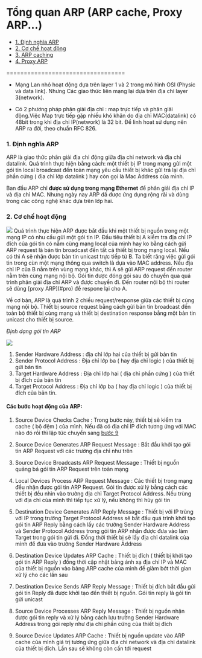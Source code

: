 # Tổng quan ARP (ARP cache, Proxy ARP...)
- [1. Định nghĩa ARP](#arpdefinition)
- [2. Cơ chế hoạt động](#protocol)
- [3. ARP caching](#cache)
- [4. Proxy ARP](#proxy)

==================================

-  Mạng Lan nhỏ hoạt động dựa trên layer 1 và 2 trong mô hình OSI (Physic và data link). Nhưng Các giao thức liên mạng lại dựa trên địa chỉ layer 3(network).
 
- Có 2 phương pháp phân giải địa chỉ : map trực tiếp và phân giải động.Việc Map trực tiếp gặp nhiều khó khăn do địa chỉ MAC(datalink) có 48bit trong khi địa chỉ IP(network) là 32 bit. Để linh hoat sử dụng nên ARP ra đời, theo chuẩn RFC 826. 
 
<a name="arpdefinition"></a>

### 1. Định nghĩa ARP
 ARP là giao thức phân giải địa chỉ
động giữa địa chỉ network và địa chỉ datalink. Quá trình thực hiện bằng cách: một thiết bị IP trong mạng gửi một gói tin local broadcast đến toàn mạng yêu cầu thiết bị khác gửi trả lại địa chỉ phần cứng ( địa chỉ lớp datalink ) hay còn gọi là Mac Address của mình.

 Ban đầu ARP chỉ **được sử dụng trong mạng Ethernet** để phân giải địa chỉ IP và địa chỉ MAC. Nhưng ngày nay ARP đã được ứng dụng rộng rãi và dùng trong các công nghệ khác dựa trên lớp hai.

<a name="protocol"></a>
### 2. Cơ chế hoạt động

<img src="https://i.imgur.com/QVbDoVR.png">
Quá trình thực hiện ARP được bắt đầu khi một thiết bị nguồn trong một mạng IP có nhu cầu gửi một gói tin IP.
Đầu tiêu thiết bị A kiểm tra địa chỉ IP đích của gói tin có nằm cùng mạng local của mình hay ko bằng cách gửi ARP request là bản tin broadcast đến tất cả thiết bị trong mạng local. Nếu có thì A sẽ nhận được bản tin unicast trực tiếp từ B. Ta biết răng việc gửi gói tin trong cùn một mạng thông qua switch là dựa vào MAC address. Nếu địa chỉ IP của B nằm trên vùng mạng khác, thì A sẽ gửi  ARP request đến router nằm trên cùng mạng nội bộ. Gói tin được đóng gói sau đó chuyển qua quá trình phân giải địa chỉ ARP và được chuyển đi. Đến router nội bộ thì router sẽ dùng [proxy ARP](#pro) để respone lại cho A.

Về cơ bản, ARP là quá trình 2 chiều request/response giữa các thiết bị cùng mạng nội bộ. Thiết bị source request bằng cách gửi bản tin broadcast đến toàn bộ thiết bị cùng mạng và thiết bị destination response bằng một bản tin unicast cho thiết bị source.

*Định dạng gói tin ARP*

<img src="https://i.imgur.com/dDyXsoW.png">

1. Sender Hardware Address : địa chỉ lớp hai của thiết bị gửi bản tin 
2. Sender Protocol Address : Địa chỉ lớp ba ( hay địa chỉ logic ) của thiết bị gửi bản tin 
3. Target Hardware Address : Địa chỉ lớp hai ( địa chỉ phần cứng ) của thiết bị đích của bản tin 
4. Target Protocol Address : Địa chỉ lớp ba ( hay địa chỉ logic ) của thiết bị đích của bản tin.

#### Các bước hoạt động của ARP:

1. Source Device Checks Cache : Trong bước này, thiết bị sẽ kiểm tra cache ( bộ đệm ) của mình. Nếu đã có địa chỉ IP đích tương ứng với MAC nào đó rồi thì lập tức chuyển sang [bước 9](#9)

2. Source Device Generates ARP Request Message : Bắt đầu khởi tạo gói tin ARP Request với các trường địa chỉ như trên

3. Source Device Broadcasts ARP Request Message : Thiết bị nguồn quảng bá gói tin ARP Request trên toàn mạng

4. Local Devices Process ARP Request Message : Các thiết bị trong mạng đều nhận được gói tin ARP Request. Gói tin được xử lý bằng cách các thiết bị đều nhìn vào trường địa chỉ Target Protocol Address. Nếu trùng với địa chỉ của mình thì tiếp tục xử lý, nếu không thì hủy gói tin

5. Destination Device Generates ARP Reply Message : Thiết bị với IP trùng với IP trong trường Target Protocol Address sẽ bắt đầu quá trình khởi tạo gói tin ARP Reply bằng cách lấy các trường Sender Hardware Address và Sender Protocol Address trong gói tin ARP nhận được đưa vào làm Target trong gói tin gửi đi. Đồng thời thiết bị sẽ lấy địa chỉ datalink của mình để đưa vào trường Sender Hardware Address

6. Destination Device Updates ARP Cache : Thiết bị đích ( thiết bị khởi tạo gói tin ARP Reply ) đồng thời cập nhật bảng ánh xạ địa chỉ IP và MAC của thiết bị nguồn vào bảng ARP cache của mình để giảm bớt thời gian xử lý cho các lần sau

7. Destination Device Sends ARP Reply Message : Thiết bị đích bắt đầu gửi gói tin Reply đã được khởi tạo đến thiết bị nguồn. Gói tin reply là gói tin gửi unicast

8. Source Device Processes ARP Reply Message : Thiết bị nguồn nhận được gói tin reply và xử lý bằng cách lưu trường Sender Hardware Address trong gói reply như địa chỉ phần cứng của thiết bị đích

9. Source Device Updates ARP Cache : Thiết bị nguồn update vào ARP cache của mình giá trị tương ứng giữa địa chỉ network và địa chỉ datalink của thiết bị đích. Lần sau sẽ không còn cần tới request <a name="9"></a>

